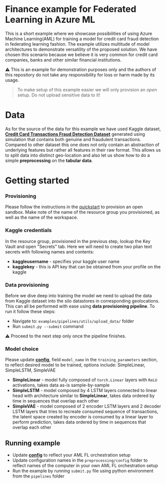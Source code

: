 # Finance example for Federated Learning in Azure ML

This is a short example where we showcase possibilities of using Azure Machine Learning(AML) for training a model for credit card fraud detection in federating learning fashion. The example utilizes multitude of model architectures to demonstrate versatility of the proposed solution. We have chosen this scenario because we believe it is very common for credit card companies, banks and other similar financial institutions.

:warning: This is an example for demonstration purposes only and the authors of this repository do not take any responsibility for loss or harm made by its usage.


> To make setup of this example easier we will only provision an _open_ setup. Do not upload sensitive data to it! 

# Data

As for the source of the data for this example we have used Kaggle dataset, [**Credit Card Transactions Fraud Detection Dataset**](https://www.kaggle.com/datasets/kartik2112/fraud-detection?datasetId=817870&sortBy=voteCount&types=competitions) generated using simulation that contains both genuine and fraudulent transactions. Compared to other dataset this one does not only contain an abstraction of underlying features but rather all features in their raw format. This allows us to split data into distinct geo-location and also let us show how to do a simple **preprocessing** on the **tabular data**.

# Getting started

### Provisioning
Please follow the instructions in the [quickstart](../quickstart.md) to provision an open sandbox. Make note of the name of the resource group you provisioned, as well as the name of the workspace.

### Kaggle credentials
In the resource group, provisioned in the previous step, lookup the Key Vault and open "Secrets" tab. Here we will need to create two plian text secrets with following names and contents:
- **kaggleusername** - specifies your kaggle user name
- **kagglekey** - this is API key that can be obtained from your profile on the kaggle

### Data provisioning
Before we dive deep into training the model we need to upload the data from Kaggle dataset into the silo datastores in corresponding geolocations. This can all be performed with ease using **data provisioning pipeline**. To run it follow these steps:

- Navigate to: `examples/pipelines/utils/upload_data/` folder
- Run `submit.py --submit` command

:warning: Proceed to the next step only once the pipeline finishes.

### Model choice
Please update [**config**](../../examples/pipelines/ccfraud/config.yaml), field `model_name` in the `training_parameters` section, to reflect desired model to be trained, options include: SimpleLinear, SimpleLSTM, SimpleVAE

- **SimpleLinear** - model fully composed of `torch.Linear` layers with `ReLU` activations, takes data as-is sample-by-sample
- **SimpleLSTM** - model composed by 4 LSTM layers connected to linear head with architecture similar to **SimpleLinear**, takes data ordered by time in sequences that overlap each other
- **SimpleVAE** - model composed of 2 encoder LSTM layers and 2 decoder LSTM layers that tries to recreate consumed sequence of transactions, the latent space created by encoder is consumed by a linear layer to perform prediction, takes data ordered by time in sequences that overlap each other

## Running example
- Update [**config**](../../examples/pipelines/ccfraud/config.yaml) to reflect your AML FL orchestration setup
- Update configuration names in the `preprocessing/config` folder to reflect names of the computer in your own AML FL orchestration setup
- Run the example by running `submit.py` file using python environment from the `pipelines` folder

